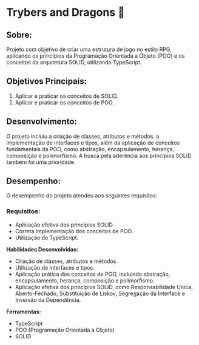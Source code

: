 # **Trybers and Dragons 🐉**

## Sobre:
Projeto com objetivo de criar uma estrutura de jogo no estilo RPG, aplicando os princípios da Programação Orientada a Objeto (POO) e os conceitos da arquitetura SOLID, utilizando TypeScript.

## Objetivos Principais:
1. Aplicar e praticar os conceitos de SOLID.
2. Aplicar e praticar os conceitos de POO.
   
## Desenvolvimento:
O projeto incluiu a criação de classes, atributos e métodos, a implementação de interfaces e tipos, além da aplicação de conceitos fundamentais da POO, como abstração, encapsulamento, herança, composição e polimorfismo. A busca pela aderência aos princípios SOLID também foi uma prioridade.

## Desempenho:
O desempenho do projeto atendeu aos seguintes requisitos:

### Requisitos:
- Aplicação efetiva dos princípios SOLID.
- Correta implementação dos conceitos de POO.
- Utilização do TypeScript.

 **Habilidades Desenvolvidas:**
- Criação de classes, atributos e métodos.
- Utilização de interfaces e tipos.
- Aplicação prática dos conceitos de POO, incluindo abstração, encapsulamento, herança, composição e polimorfismo.
- Aplicação efetiva dos princípios SOLID, como Responsabilidade Única, Aberto-Fechado, Substituição de Liskov, Segregação da Interface e Inversão da Dependência.

 **Ferramentas:**
- TypeScript
- POO (Programação Orientada a Objeto)
- SOLID
